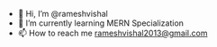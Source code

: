 - 👋 Hi, I’m @rameshvishal
- 🌱 I’m currently learning MERN Specialization
- 📫 How to reach me rameshvishal2013@gmail.com

<!---
rameshvishal/rameshvishal is a ✨ special ✨ repository because its `README.md` (this file) appears on your GitHub profile.
You can click the Preview link to take a look at your changes.
--->
